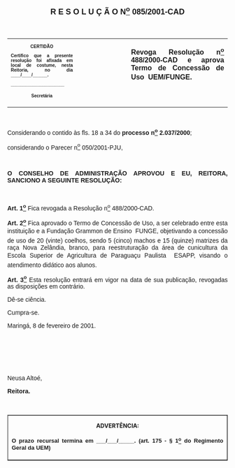 <BODY>

<B><FONT FACE="Arial" SIZE=4><P ALIGN="CENTER"><A NAME="_Toc445798786"></P>
<P ALIGN="CENTER"></P>
<P ALIGN="CENTER">R E S O L U &Ccedil; &Atilde; O  N<U><SUP>o</U></SUP>  085/2001-CAD</P>
</B></FONT><FONT FACE="Arial"><P ALIGN="JUSTIFY"></P>
<P ALIGN="JUSTIFY">&nbsp;</P></FONT>
<TABLE CELLSPACING=0 BORDER=0 CELLPADDING=7 WIDTH=604>
<TR><TD WIDTH="31%" VALIGN="TOP">
<B><FONT FACE="Arial" SIZE=1><P ALIGN="CENTER">CERTID&Atilde;O</P>
<P ALIGN="JUSTIFY">   Certifico que a presente resolu&ccedil;&atilde;o foi afixada em local de costume, nesta Reitoria, no dia ____/____/______.</P>
<P ALIGN="JUSTIFY"></P>
<P ALIGN="JUSTIFY">______________________</P>
<P ALIGN="CENTER">Secret&aacute;ria</B></FONT></TD>
<TD WIDTH="23%" VALIGN="TOP">&nbsp;</TD>
<TD WIDTH="45%" VALIGN="TOP">
<B><FONT FACE="Arial"><P ALIGN="JUSTIFY">Revoga Resolu&ccedil;&atilde;o n<U><SUP>o</U></SUP> 488/2000-CAD e aprova Termo de Concess&atilde;o de Uso  UEM/FUNGE.</B></FONT></TD>
</TR>
</TABLE>

<FONT FACE="Arial"><P ALIGN="JUSTIFY"></P>
<P ALIGN="JUSTIFY">&nbsp;</P>
<P ALIGN="JUSTIFY">Considerando o contido &agrave;s fls. 18 a 34 do <B>processo n<U><SUP>o</U></SUP> 2.037/2000</B>;</P>
<P ALIGN="JUSTIFY">considerando o Parecer n<U><SUP>o</U></SUP> 050/2001-PJU,</P>
<P ALIGN="JUSTIFY"></P>
<P ALIGN="JUSTIFY">&nbsp;</P>
<B><P ALIGN="JUSTIFY">O CONSELHO DE ADMINISTRA&Ccedil;&Atilde;O APROVOU E EU, REITORA, SANCIONO A SEGUINTE RESOLU&Ccedil;&Atilde;O:</P>
</B><P ALIGN="JUSTIFY"></P>
<P ALIGN="JUSTIFY">&nbsp;</P>
<B><P ALIGN="JUSTIFY">Art. 1<U><SUP>o</B></U></SUP> Fica revogada a Resolu&ccedil;&atilde;o n<U><SUP>o</U></SUP> 488/2000-CAD.</P>
<B><P ALIGN="JUSTIFY">Art. 2<U><SUP>o</B></U></SUP> Fica aprovado o Termo de Concess&atilde;o de Uso, a ser celebrado entre esta institui&ccedil;&atilde;o e a Funda&ccedil;&atilde;o Grammon de Ensino  FUNGE, objetivando a concess&atilde;o de uso de 20 (vinte) coelhos, sendo 5 (cinco) machos e 15 (quinze) matrizes da ra&ccedil;a Nova Zel&acirc;ndia, branco, para reestrutura&ccedil;&atilde;o da &aacute;rea de cunicultura da Escola Superior de Agricultura de Paragua&ccedil;u Paulista  ESAPP, visando o atendimento did&aacute;tico aos alunos.</P>
<B><P ALIGN="JUSTIFY">Art. 3<U><SUP>o</B></U></SUP> Esta resolu&ccedil;&atilde;o entrar&aacute; em vigor na data de sua publica&ccedil;&atilde;o, revogadas as disposi&ccedil;&otilde;es em contr&aacute;rio.</P>
<P ALIGN="JUSTIFY">D&ecirc;-se ci&ecirc;ncia.</P>
<P ALIGN="JUSTIFY">&#9;Cumpra-se.</P>
<P ALIGN="JUSTIFY"></P>
<P ALIGN="JUSTIFY">Maring&aacute;, 8 de fevereiro de 2001.</P>
<P ALIGN="JUSTIFY"></P>
<P ALIGN="JUSTIFY">&nbsp;</P>
<P ALIGN="JUSTIFY">&nbsp;</P>
<P ALIGN="JUSTIFY">&nbsp;</P>
<P>Neusa Alto&eacute;,</P>
<B><P>Reitora.</P>

<P>&nbsp;</P></B></FONT>
<TABLE BORDER CELLSPACING=1 CELLPADDING=4 WIDTH=207>
<TR><TD VALIGN="TOP">
<B><FONT SIZE=2><P ALIGN="CENTER">ADVERT&Ecirc;NCIA:</P>
</FONT><FONT FACE="Arial" SIZE=2><P ALIGN="JUSTIFY">O prazo recursal termina em ___/___/_____. (art. 175 - § 1<U><SUP>o</U></SUP> do Regimento Geral da UEM)</B></FONT></TD>
</TR>
</TABLE>

<FONT SIZE=2><P></A></P></FONT></BODY>
